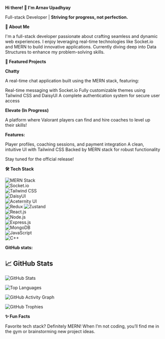 **Hi there! 👋 I'm Arnav Upadhyay**

 Full-stack Developer | **Striving for progress, not perfection.**

**🚀 About Me**
 
I'm a full-stack developer passionate about crafting seamless and dynamic web experiences.
I enjoy leveraging real-time technologies like Socket.io and MERN to build innovative applications.
Currently diving deep into Data Structures to enhance my problem-solving skills.

**🌟 Featured Projects**

**Chatty**

A real-time chat application built using the MERN stack, featuring:

Real-time messaging with Socket.io
Fully customizable themes using Tailwind CSS and DaisyUI
A complete authentication system for secure user access

**Elevate (In Progress)**

A platform where Valorant players can find and hire coaches to level up their skills!

**Features:**

Player profiles, coaching sessions, and payment integration
A clean, intuitive UI with Tailwind CSS
Backed by MERN stack for robust functionality

Stay tuned for the official release!

**🛠️ Tech Stack**


![MERN Stack](https://img.shields.io/badge/-MERN-000?style=for-the-badge&logo=mongodb&logoColor=white&labelColor=green)  
![Socket.io](https://img.shields.io/badge/-Socket.io-000?style=for-the-badge&logo=socket.io&logoColor=blue)  
![Tailwind CSS](https://img.shields.io/badge/-TailwindCSS-000?style=for-the-badge&logo=tailwindcss&logoColor=blue)  
![DaisyUI](https://img.shields.io/badge/-DaisyUI-000?style=for-the-badge&logo=daisyui&logoColor=white)  
![Aceternity UI](https://img.shields.io/badge/-Aceternity%20UI-000?style=for-the-badge&logoColor=white)  
![Redux](https://img.shields.io/badge/-Redux-764ABC?style=for-the-badge&logo=redux&logoColor=white)
![Zustand](https://img.shields.io/badge/-Zustand-000?style=for-the-badge&logo=zustand&logoColor=white)  
![React.js](https://img.shields.io/badge/-React.js-61DAFB?style=for-the-badge&logo=react&logoColor=black)  
![Node.js](https://img.shields.io/badge/-Node.js-43853D?style=for-the-badge&logo=node.js&logoColor=white)  
![Express.js](https://img.shields.io/badge/-Express.js-000?style=for-the-badge&logo=express&logoColor=white)  
![MongoDB](https://img.shields.io/badge/-MongoDB-47A248?style=for-the-badge&logo=mongodb&logoColor=white)  
![JavaScript](https://img.shields.io/badge/-JavaScript-F7DF1E?style=for-the-badge&logo=javascript&logoColor=black)  
![C++](https://img.shields.io/badge/-C++-00599C?style=for-the-badge&logo=cplusplus&logoColor=white)  


**GitHub stats:**

## 📈 GitHub Stats


![GitHub Stats](https://github-readme-stats.vercel.app/api?username=ArnavUpadhyay7&show_icons=true&theme=radical)  

![Top Languages](https://github-readme-stats.vercel.app/api/top-langs/?username=ArnavUpadhyay7&layout=compact&theme=radical)  

![GitHub Activity Graph](https://github-readme-activity-graph.vercel.app/graph?username=ArnavUpadhyay7&theme=radical) 

![GitHub Trophies](https://github-profile-trophy.vercel.app/?username=ArnavUpadhyay7&theme=radical)


**✨ Fun Facts**

Favorite tech stack? Definitely MERN!
When I’m not coding, you’ll find me in the gym or brainstorming new project ideas.
